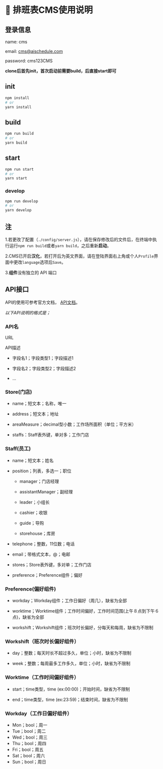 # 🚀 排班表CMS使用说明

## 登录信息

name: cms

email: cms@aischedule.com

password: cms123CMS

**clone后首先init，首次启动前需要build，后直接start即可**

## init

```sh
npm install
# or
yarn install
```

## build

```sh
npm run build
# or
yarn build
```

## start

```sh
npm run start
# or
yarn start
```

### develop

```sh
npm run develop
# or
yarn develop
```

## 注

1.若更改了配置（`./config/server.js`），请在保存修改后的文件后，在终端中执行运行`npm run build`或者`yarn build`，之后重新**启动**。

2.CMS已开启**汉化**，若打开后为英文界面，请在登陆界面右上角或个人`Profile`界面中更改`language`选项后`Save`。

3.**组件**没有独立的 API 端口

## API接口

API的使用可参考官方文档，
[API文档](https://docs.strapi.io/developer-docs/latest/developer-resources/database-apis-reference/rest-api.html)。

*以下API说明的格式是；*

### API名

URL

API描述

- 字段名1；字段类型1；字段描述1

- 字段名2；字段类型2；字段描述2

- ...

  

### Store(门店)

- name；短文本；名称，唯一

- address；短文本；地址

- areaMeasure；decimal型小数；工作场所面积（单位；平方米）

- staffs：Staff表外键，单对多；工作门店

  

### Staff(员工)

- name；短文本；姓名

- position；列表，多选一；职位

  - manager；门店经理
  - assistantManager；副经理
  - leader；小组长
  
  - cashier；收银

  - guide；导购

  - storehouse；库房

- telephone；整数，11位数；电话

- email；带格式文本，@；电邮

- stores；Store表外键，多对单；工作门店

- preference；Preference组件；偏好

  

### Preference(偏好组件)

- workday；Workday组件；工作日偏好（周几），缺省为全部

- worktime；Worktime组件；工作时间偏好，工作时间范围(上午８点到下午６点)，缺省为全部

- workshift；Workshift组件；班次时长偏好，分每天和每周，缺省为不限制

  

### Workshift（班次时长偏好组件）

- day；整数；每天时长不超过多久，单位；小时，缺省为不限制

- week；整数；每周最多工作多久，单位；小时，缺省为不限制

  

### Worktime（工作时间偏好组件）

- start；time类型，time (ex:00:00)；开始时间，缺省为不限制

- end；time类型，time (ex:23:59)；结束时间，缺省为不限制

  

### Workday（工作日偏好组件）

- Mon；bool；周一
- Tue；bool；周二
- Wed；bool；周三
- Thu；bool；周四
- Fri；bool；周五
- Sat；bool；周六
- Sun；bool；周日

